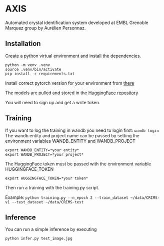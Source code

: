 # AXIS
Automated crystal identification system developed at EMBL Grenoble Marquez group by Aurélien Personnaz.

## Installation
Create a python virtual environment and install the dependencies.

```
python -m venv .venv
source .venv/bin/activate
pip install -r requirements.txt
```

Install correct pytorch version for your environment from [there](https://pytorch.org/get-started/locally/)

The models are pulled and stored in the [HuggingFace repository](https://huggingface.co/)

You will need to sign up and get a write token.

## Training
If you want to log the training in wandb you need to login first:
`wandb login`
The wandb entity and project name can be passed by setting the environment variables WANDB_ENTITY and WANDB_PROJECT
```
export WANDB_ENTITY=*your entity*
export WANDB_PROJECT=*your project*
```

The HuggingFace token must be passed with the environment variable HUGGINGFACE_TOKEN
```
export HUGGINGFACE_TOKEN=*your token*
```

Then run a training with the training.py script.

Example:
`python training.py --n_epoch 2 --train_dataset ~/data/CRIMS-v1 --test_dataset ~/data/CRIMS-test`

## Inference
You can run a simple inference by executing

`python infer.py test_image.jpg`
